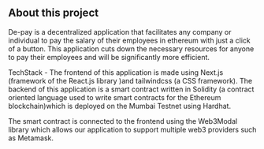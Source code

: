 ## About this project

De-pay is a decentralized application that facilitates any company or individual to pay the salary of their employees in ethereum with just a click of a button. This application cuts down the necessary resources for anyone to pay their employees and will be significantly more efficient.

TechStack -  The frontend of this application is made using Next.js (framework of the React.js library )and tailwindcss (a CSS framework). The backend of this application is a smart contract written in Solidity (a contract oriented language used to write smart contracts for the Ethereum blockchain)which is deployed on the Mumbai Testnet using Hardhat. 

The smart contract is connected to the frontend using the Web3Modal library which allows our application to support multiple web3 providers such as Metamask. 
